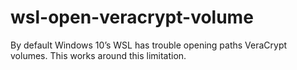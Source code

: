 # wsl-open-veracrypt-volume
By default Windows 10’s WSL has trouble opening paths VeraCrypt volumes. This works around this limitation.
